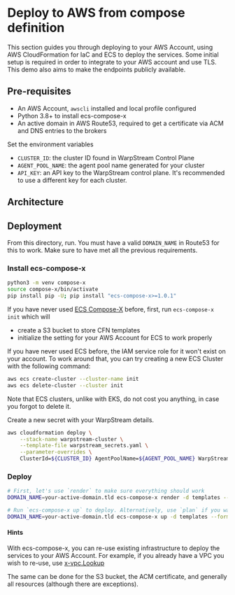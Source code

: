 
# Deploy to AWS from compose definition

This section guides you through deploying to your AWS Account, using AWS CloudFormation for IaC and ECS to deploy the
services.
Some initial setup is required in order to integrate to your AWS account and use TLS.
This demo also aims to make the endpoints publicly available.

## Pre-requisites

* An AWS Account, `awscli` installed and local profile configured
* Python 3.8+ to install ecs-compose-x
* An active domain in AWS Route53, required to get a certificate via ACM and DNS entries to the brokers

Set the environment variables
* `CLUSTER_ID`: the cluster ID found in WarpStream Control Plane
* `AGENT_POOL_NAME`: the agent pool name generated for your cluster
* `API_KEY`: an API key to the WarpStream control plane. It's recommended to use a different key for each cluster.

## Architecture

## Deployment

From this directory, run. You must have a valid `DOMAIN_NAME` in Route53 for this to work.
Make sure to have met all the previous requirements.

### Install ecs-compose-x

```bash
python3 -m venv compose-x
source compose-x/bin/activate
pip install pip -U; pip install "ecs-compose-x>=1.0.1"
```

If you have never used [ECS Compose-X](https://docs.compose-x.io) before, first, run ```ecs-compose-x init``` which will
* create a S3 bucket to store CFN templates
* initialize the setting for your AWS Account for ECS to work properly

If you have never used ECS before, the IAM service role for it won't exist on your account. To work around that, you can
try creating a new ECS Cluster with the following command:

```bash
aws ecs create-cluster --cluster-name init
aws ecs delete-cluster --cluster init
```

Note that ECS clusters, unlike with EKS, do not cost you anything, in case you forgot to delete it.


Create a new secret with your WarpStream details.

```bash
aws cloudformation deploy \
    --stack-name warpstream-cluster \
    --template-file warpstream_secrets.yaml \
    --parameter-overrides \
    ClusterId=${CLUSTER_ID} AgentPoolName=${AGENT_POOL_NAME} WarpStreamApiKey=${API_KEY} ClusterName=${CLUSTER_NAME}
```

### Deploy

```bash
# First, let's use `render` to make sure everything should work
DOMAIN_NAME=your-active-domain.tld ecs-compose-x render -d templates --format yaml -p warpstream-demo -f docker-compose.yaml

# Run `ecs-compose-x up` to deploy. Alternatively, use `plan` if you want to preview the resources created.
DOMAIN_NAME=your-active-domain.tld ecs-compose-x up -d templates --format yaml -p warpstream-demo -f docker-compose.yaml
```

#### Hints

With ecs-compose-x, you can re-use existing infrastructure to deploy the services to your AWS Account.
For example, if you already have a VPC you wish to re-use, use [x-vpc.Lookup](https://docs.compose-x.io/syntax/compose_x/vpc.html#lookup)

The same can be done for the S3 bucket, the ACM certificate, and generally all resources (although there are exceptions).
